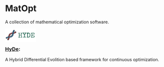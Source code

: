 # MatOpt
A collection of mathematical optimization software.
<div>
    <img align="left" alt="" src="./HyDe/img/Logo.png" title="Customhys logo" width="20%"/>
</div>
<br><br>

### [HyDe](./HyDe):
 A Hybrid Differential Evolition based framework for continuous optimization.